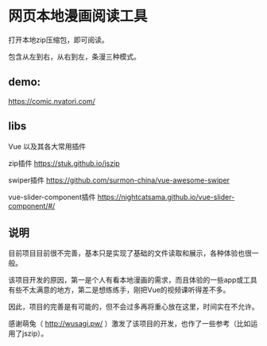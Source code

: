 # 网页本地漫画阅读工具
打开本地zip压缩包，即可阅读。

包含从左到右，从右到左，条漫三种模式。

## demo:
https://comic.nyatori.com/

## libs
Vue 以及其各大常用插件

zip插件
https://stuk.github.io/jszip

swiper插件
https://github.com/surmon-china/vue-awesome-swiper

vue-slider-component插件
https://nightcatsama.github.io/vue-slider-component/#/

## 说明
目前项目目前很不完善，基本只是实现了基础的文件读取和展示，各种体验也很一般。

该项目开发的原因，第一是个人有看本地漫画的需求，而且体验的一些app或工具有些不太满意的地方，第二是想练练手，刚把Vue的视频课听得差不多。

因此，项目的完善是有可能的，但不会过多再将重心放在这里，时间实在不允许。

感谢萌兔（ http://wusagi.pw/ ）激发了该项目的开发，也作了一些参考（比如运用了jszip）。
